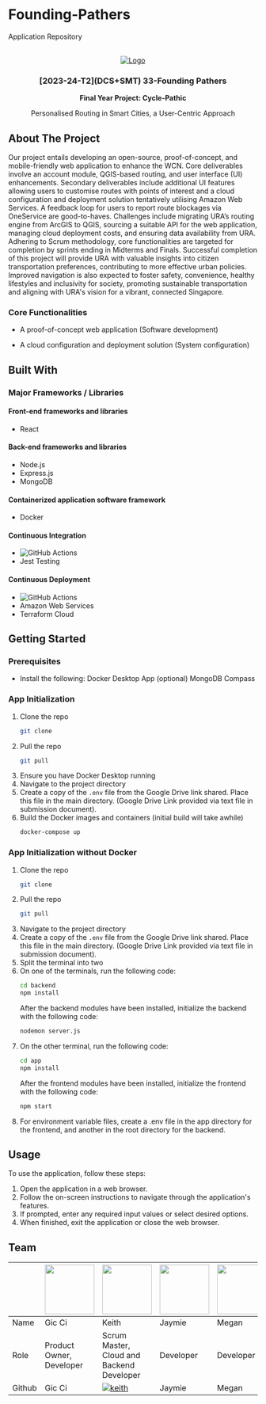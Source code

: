 # Founding-Pathers

Application Repository

<br />
<div align="center">
  <a href="">
    <img src="" alt="Logo">
  </a>

<h3 align="center">[2023-24-T2](DCS+SMT) 33-Founding Pathers</h3>

  <p align="center"><strong>
    Final Year Project: Cycle-Pathic
  </strong></p>
  <p align="center">
    Personalised Routing in Smart Cities, 
a User-Centric Approach
  </p>
</div>

## About The Project

Our project entails developing an open-source, proof-of-concept, and mobile-friendly web application to enhance the WCN. Core deliverables involve an account module, QGIS-based routing, and user interface (UI) enhancements. Secondary deliverables include additional UI features allowing users to customise routes with points of interest and a cloud configuration and deployment solution tentatively utilising Amazon Web Services. A feedback loop for users to report route blockages via OneService are good-to-haves. Challenges include migrating URA’s routing engine from ArcGIS to QGIS, sourcing a suitable API for the web application, managing cloud deployment costs, and ensuring data availability from URA. Adhering to Scrum methodology, core functionalities are targeted for completion by sprints ending in Midterms and Finals. Successful completion of this project will provide URA with valuable insights into citizen transportation preferences, contributing to more effective urban policies. Improved navigation is also expected to foster safety, convenience, healthy lifestyles and inclusivity for society, promoting sustainable transportation and aligning with URA's vision for a vibrant, connected Singapore.

### Core Functionalities

- A proof-of-concept web application (Software development)

- A cloud configuration and deployment solution (System configuration)

## Built With

### Major Frameworks / Libraries

#### Front-end frameworks and libraries

- React

#### Back-end frameworks and libraries

- Node.js
- Express.js
- MongoDB

#### Containerized application software framework
- Docker

#### Continuous Integration
- ![GitHub Actions](https://img.shields.io/badge/GitHub%20Actions-2088FF.svg?style=for-the-badge&logo=GitHub-Actions&logoColor=white)
- Jest Testing

#### Continuous Deployment
- ![GitHub Actions](https://img.shields.io/badge/GitHub%20Actions-2088FF.svg?style=for-the-badge&logo=GitHub-Actions&logoColor=white)
- Amazon Web Services
- Terraform Cloud

## Getting Started

### Prerequisites

- Install the following:
  Docker Desktop App (optional)
  MongoDB Compass

### App Initialization

1. Clone the repo
   ```sh
   git clone 
    ```
2. Pull the repo
    ```sh
    git pull 
    ```
3. Ensure you have Docker Desktop running
4. Navigate to the project directory
5. Create a copy of the `.env` file from the Google Drive link shared. Place this file in the main directory. (Google Drive Link provided via text file in submission document).
6. Build the Docker images and containers (initial build will take awhile)
   ```sh
   docker-compose up 
   ```

### App Initialization without Docker

1. Clone the repo
   ```sh
   git clone 
    ```
2. Pull the repo
    ```sh
    git pull 
    ```
3. Navigate to the project directory
4. Create a copy of the `.env` file from the Google Drive link shared. Place this file in the main directory. (Google Drive Link provided via text file in submission document).
5. Split the terminal into two
6. On one of the terminals, run the following code:
    ```sh
    cd backend
    npm install
    ```
   After the backend modules have been installed, initialize the backend with the following code:
    ```sh
    nodemon server.js
    ```
7. On the other terminal, run the following code:
    ```sh
    cd app
    npm install
    ```
   After the frontend modules have been installed, initialize the frontend with the following code:
    ```sh
    npm start
    ```
8. For environment variable files, create a .env file in the app directory for the frontend, and another in the root directory for the backend.

## Usage

To use the application, follow these steps:

1. Open the application in a web browser.
2. Follow the on-screen instructions to navigate through the application's features.
3. If prompted, enter any required input values or select desired options.
4. When finished, exit the application or close the web browser.

## Team
|| <img src="https://avatars.githubusercontent.com/u/68149788?v=4" width="100"></img> | <img src="https://avatars.githubusercontent.com/u/111420736?v=4" width="100"></img> | <img src="https://avatars.githubusercontent.com/u/111410622?v=4" width="100"></img> | <img src="https://avatars.githubusercontent.com/u/144538254?v=4" width="100"></img> | <img src="https://avatars.githubusercontent.com/u/65487985?v=4" width="100"></img> | <img src="https://avatars.githubusercontent.com/u/140048767?v=4" width="100"></img> |
| ----------- | ----------- | ----------- | ----------- | ----------- | ----------- | ----------- | 
| Name | Gic Ci | Keith | Jaymie | Megan | Kyla | Jeremy | 
| Role | Product Owner, Developer | Scrum Master, Cloud and Backend Developer | Developer | Developer | Full-Stack Developer | Backend and Database Developer |
| Github | Gic Ci | [![keith](https://img.shields.io/badge/GitHub-181717.svg?style=for-the-badge&logo=GitHub&logoColor=white)](https://github.com/KeithLaww) | Jaymie | Megan | Kyla  | [![jeremy](https://img.shields.io/badge/GitHub-181717.svg?style=for-the-badge&logo=GitHub&logoColor=white)](https://github.com/jeremygmc) |
